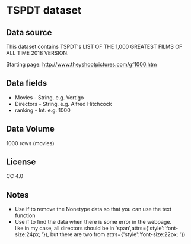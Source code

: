 TSPDT dataset<br>
=======
Data source<br>
-------
This dataset contains TSPDT's LIST OF THE 1,000 GREATEST FILMS OF ALL TIME 2018 VERSION.<br>

Starting page: http://www.theyshootpictures.com/gf1000.htm <br>

Data fields <br>
-------
* Movies - String. e.g. Vertigo
* Directors - String. e.g. Alfred Hitchcock
* ranking - Int. e.g. 1000

Data Volume<br>
-------
1000 rows (movies)<br>

License<br>
-------
CC 4.0

Notes<br>
-------
* Use if to remove the Nonetype data so that you can use the text function
* Use if to find the data when there is some error in the webpage.<br>
like in my case, all directors should be in 'span',attrs={'style':'font-size:24px; '}), but there are two from attrs={'style':'font-size:22px; '})
